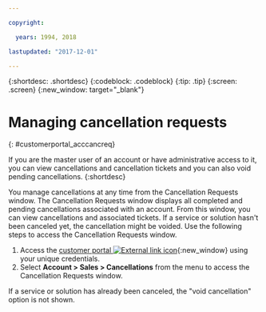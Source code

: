 ```yaml
---

copyright:

  years: 1994, 2018

lastupdated: "2017-12-01"

---
```


{:shortdesc: .shortdesc}
{:codeblock: .codeblock}
{:tip: .tip}
{:screen: .screen}
{:new_window: target="_blank"}


# Managing cancellation requests
{: #customerportal_acccancreq}

If you are the master user of an account or have administrative access to it, you can view cancellations and cancellation tickets and you can also void pending cancellations.
{:shortdesc}


You manage cancellations at any time from the Cancellation Requests window. The Cancellation Requests window displays all completed and pending cancellations associated with an account. From this window, you can view cancellations and associated tickets. If a service or solution hasn't been canceled yet, the cancellation might be voided. Use the following steps to access the Cancellation Requests window.

1. Access the [customer portal ![External link icon](../icons/launch-glyph.svg)](https://control.softlayer.com/){:new_window} using your unique credentials.
2. Select **Account > Sales > Cancellations** from the menu to access the Cancellation Requests window.

If a service or solution has already been canceled, the "void cancellation" option is not shown.
